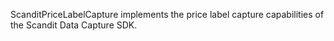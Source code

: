 ScanditPriceLabelCapture implements the price label capture capabilities of the Scandit Data Capture SDK.